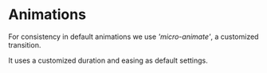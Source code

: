 # Animations

For consistency in default animations we use *'micro-animate'*, a customized transition.

It uses a customized duration and easing as default settings.
